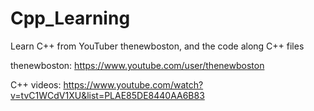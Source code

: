 # Cpp_Learning
Learn C++ from YouTuber thenewboston, and the code along C++ files

thenewboston: https://www.youtube.com/user/thenewboston

C++ videos: https://www.youtube.com/watch?v=tvC1WCdV1XU&list=PLAE85DE8440AA6B83
